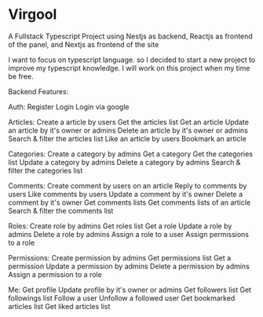 # Virgool
A Fullstack Typescript Project
using Nestjs as backend, Reactjs as frontend of the panel, and Nextjs as frontend of the site

I want to focus on typescript language. so I decided to start a new project to improve my typescript knowledge. I will work on this project when my time be free.


Backend Features:

Auth:
  Register
  Login
  Login via google
 
Articles:
  Create a article by users
  Get the articles list
  Get an article
  Update an article by it's owner or admins
  Delete an article by it's owner or admins
  Search & filter the articles list
  Like an article by users
  Bookmark an article
  
Categories:
  Create a category by admins
  Get a category
  Get the categories list
  Update a category by admins
  Delete a category by admins
  Search & filter the categories list
  
Comments:
  Create comment by users on an article
  Reply to comments by users
  Like comments by users
  Update a comment by it's owner
  Delete a comment by it's owner
  Get comments lists
  Get comments lists of an article
  Search & filter the comments list
  

Roles:
  Create role by admins
  Get roles list
  Get a role
  Update a role by admins
  Delete a role by admins
  Assign a role to a user
  Assign permissions to a role
  
 
Permissions:
  Create permission by admins
  Get permissions list
  Get a permission
  Update a permission by admins
  Delete a permission by admins
  Assign a permission to a role
  
Me:
  Get profile
  Update profile by it's owner or admins
  Get followers list
  Get followings list
  Follow a user
  Unfollow a followed user
  Get bookmarked articles list
  Get liked articles list
